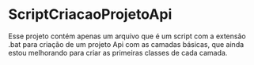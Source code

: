 # ScriptCriacaoProjetoApi

Esse projeto contém apenas um arquivo que é um script com a extensão .bat para criação de um projeto Api com as camadas básicas, que ainda estou melhorando para criar as primeiras classes de cada camada.
